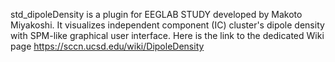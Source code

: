 std_dipoleDensity is a plugin for EEGLAB STUDY developed by Makoto Miyakoshi. It visualizes independent component (IC) cluster's dipole density with SPM-like graphical user interface. Here is the link to the dedicated Wiki page https://sccn.ucsd.edu/wiki/DipoleDensity
